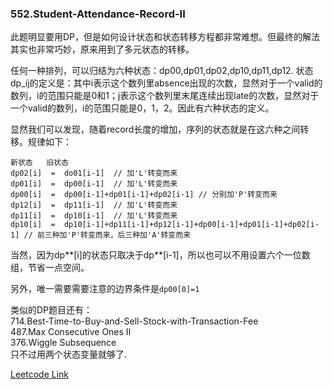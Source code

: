 ### 552.Student-Attendance-Record-II

此题明显要用DP，但是如何设计状态和状态转移方程都非常难想。但最终的解法其实也非常巧妙，原来用到了多元状态的转移。

任何一种排列，可以归结为六种状态：dp00,dp01,dp02,dp10,dp11,dp12. 状态dp_ij的定义是：其中i表示这个数列里absence出现的次数，显然对于一个valid的数列，i的范围只能是0和1；j表示这个数列里末尾连续出现late的次数，显然对于一个valid的数列，i的范围只能是0，1，2。因此有六种状态的定义。

显然我们可以发现，随着record长度的增加，序列的状态就是在这六种之间转移。规律如下：
```
新状态   旧状态
dp02[i]  =  do01[i-1]  // 加'L'转变而来
dp01[i]  =  dp00[i-1]  // 加'L'转变而来
dp00[i]  =  dp00[i-1]+dp01[i-1]+dp02[i-1] // 分别加'P'转变而来
dp12[i]  =  dp11[i-1]  // 加'L'转变而来
dp11[i]  =  dp10[i-1]  // 加'L'转变而来
dp10[i]  =  dp10[i-1]+dp11[i-1]+dp12[i-1]+dp00[i-1]+dp01[i-1]+dp02[i-1] // 前三种加'P'转变而来，后三种加'A'转变而来
```
当然，因为dp**[i]的状态只取决于dp**[i-1]，所以也可以不用设置六个一位数组，节省一点空间。

另外，唯一需要需要注意的边界条件是```dp00[0]=1```

类似的DP题目还有：    
714.Best-Time-to-Buy-and-Sell-Stock-with-Transaction-Fee    
487.Max Consecutive Ones II   
376.Wiggle Subsequence    
只不过用两个状态变量就够了.


[Leetcode Link](https://leetcode.com/problems/student-attendance-record-ii)